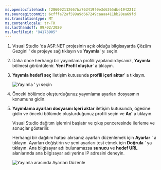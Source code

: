```yaml
---
ms.openlocfilehash: f286002112667ba763419f0e3d6265dbe1942212
ms.sourcegitcommit: 6cfffa72af599a9d667249caaaa411bb28ea69fd
ms.translationtype: MT
ms.contentlocale: tr-TR
ms.lasthandoff: 09/02/2020
ms.locfileid: "84173905"
---
```


1. Visual Studio 'da ASP.NET projesinin açık olduğu bilgisayarda Çözüm Gezgini ' de projeye sağ tıklayın ve **Yayımla**' yı seçin.

1. Daha önce herhangi bir yayımlama profili yapılandırdıysanız, **Yayımla** bölmesi görüntülenir. **Yeni Profil oluştur**' a tıklayın.

1. **Yayımla hedefi seç** Iletişim kutusunda **profili içeri aktar**' a tıklayın.

    ![Yayımla ' yı seçin](../../deployment/media/tutorial-publish-tool-import-profile.png)

1. Önceki bölümde oluşturduğunuz yayımlama ayarları dosyasının konumuna gidin.

1. **Yayımlama ayarları dosyasını Içeri aktar** iletişim kutusunda, öğesine gidin ve önceki bölümde oluşturduğunuz profili seçin ve **Aç**' a tıklayın.

    Visual Studio dağıtım işlemini başlatır ve çıkış penceresinde ilerleme ve sonuçlar gösterilir.

    Herhangi bir dağıtım hatası alırsanız ayarları düzenlemek için **Ayarlar** ' a tıklayın. Ayarları değiştirin ve yeni ayarları test etmek için **Doğrula** ' ya tıklayın. Ana bilgisayar adı bulunamazsa **sunucu** ve **hedef URL** alanlarında ana bilgisayar adı yerine IP adresini deneyin.

    ![Yayımla aracında Ayarları Düzenle](../../deployment/media/tutorial-configure-publish-settings-in-tool.png)
